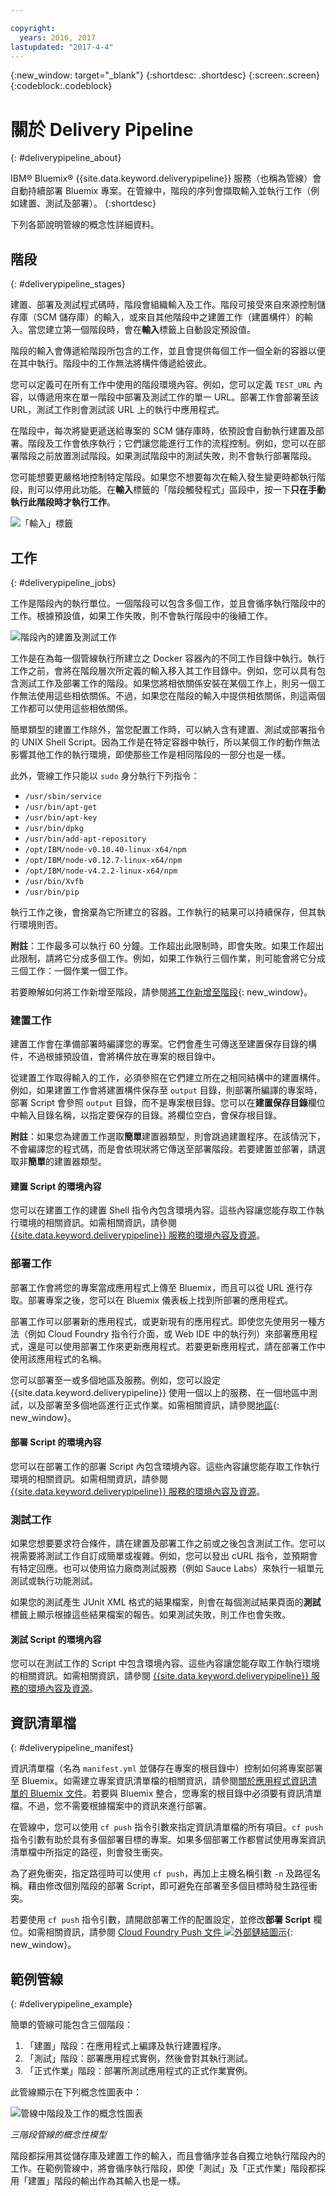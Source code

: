 ```yaml
---

copyright:
  years: 2016, 2017
lastupdated: "2017-4-4"
---
```


{:new_window: target="_blank"}
{:shortdesc: .shortdesc}
{:screen:.screen}
{:codeblock:.codeblock}


# 關於 Delivery Pipeline
{: #deliverypipeline_about}

IBM&reg; Bluemix&reg; {{site.data.keyword.deliverypipeline}} 服務（也稱為管線）會自動持續部署 Bluemix 專案。在管線中，階段的序列會擷取輸入並執行工作（例如建置、測試及部署）。
{:shortdesc}

下列各節說明管線的概念性詳細資料。

## 階段
{: #deliverypipeline_stages}

建置、部署及測試程式碼時，階段會組織輸入及工作。階段可接受來自來源控制儲存庫（SCM 儲存庫）的輸入，或來自其他階段中之建置工作（建置構件）的輸入。當您建立第一個階段時，會在**輸入**標籤上自動設定預設值。

階段的輸入會傳遞給階段所包含的工作，並且會提供每個工作一個全新的容器以便在其中執行。階段中的工作無法將構件傳遞給彼此。

您可以定義可在所有工作中使用的階段環境內容。例如，您可以定義 `TEST_URL` 內容，以傳遞用來在單一階段中部署及測試工作的單一 URL。部署工作會部署至該 URL，測試工作則會測試該 URL 上的執行中應用程式。

在階段中，每次將變更遞送給專案的 SCM 儲存庫時，依預設會自動執行建置及部署。階段及工作會依序執行；它們讓您能進行工作的流程控制。例如，您可以在部署階段之前放置測試階段。如果測試階段中的測試失敗，則不會執行部署階段。

您可能想要更嚴格地控制特定階段。如果您不想要每次在輸入發生變更時都執行階段，則可以停用此功能。在**輸入**標籤的「階段觸發程式」區段中，按一下**只在手動執行此階段時才執行工作**。

![「輸入」標籤](images/input_tab_only_execute.png)

## 工作
{: #deliverypipeline_jobs}

工作是階段內的執行單位。一個階段可以包含多個工作，並且會循序執行階段中的工作。根據預設值，如果工作失敗，則不會執行階段中的後續工作。

![階段內的建置及測試工作](images/jobs.png)

工作是在為每一個管線執行所建立之 Docker 容器內的不同工作目錄中執行。執行工作之前，會將在階段層次所定義的輸入移入其工作目錄中。例如，您可以具有包含測試工作及部署工作的階段。如果您將相依關係安裝在某個工作上，則另一個工作無法使用這些相依關係。不過，如果您在階段的輸入中提供相依關係，則這兩個工作都可以使用這些相依關係。

簡單類型的建置工作除外，當您配置工作時，可以納入含有建置、測試或部署指令的 UNIX Shell Script。因為工作是在特定容器中執行，所以某個工作的動作無法影響其他工作的執行環境，即使那些工作是相同階段的一部分也是一樣。

此外，管線工作只能以 `sudo` 身分執行下列指令：
  * `/usr/sbin/service`
  * `/usr/bin/apt-get`
  * `/usr/bin/apt-key`
  * `/usr/bin/dpkg`
  * `/usr/bin/add-apt-repository`
  * `/opt/IBM/node-v0.10.40-linux-x64/npm`
  * `/opt/IBM/node-v0.12.7-linux-x64/npm`
  * `/opt/IBM/node-v4.2.2-linux-x64/npm`
  * `/usr/bin/Xvfb`
  * `/usr/bin/pip`


執行工作之後，會捨棄為它所建立的容器。工作執行的結果可以持續保存，但其執行環境則否。

**附註**：工作最多可以執行 60 分鐘。工作超出此限制時，即會失敗。如果工作超出此限制，請將它分成多個工作。例如，如果工作執行三個作業，則可能會將它分成三個工作：一個作業一個工作。

若要瞭解如何將工作新增至階段，請參閱[將工作新增至階段](/docs/services/ContinuousDelivery/pipeline_build_deploy.html#deliverypipeline_add_job){: new_window}。

### 建置工作

建置工作會在準備部署時編譯您的專案。它們會產生可傳送至建置保存目錄的構件，不過根據預設值，會將構件放在專案的根目錄中。

從建置工作取得輸入的工作，必須參照在它們建立所在之相同結構中的建置構件。例如，如果建置工作會將建置構件保存至 `output` 目錄，則部署所編譯的專案時，部署 Script 會參照 `output` 目錄，而不是專案根目錄。您可以在**建置保存目錄**欄位中輸入目錄名稱，以指定要保存的目錄。將欄位空白，會保存根目錄。

**附註**：如果您為建置工作選取**簡單**建置器類型，則會跳過建置程序。在該情況下，不會編譯您的程式碼，而是會依現狀將它傳送至部署階段。若要建置並部署，請選取非**簡單**的建置器類型。

#### 建置 Script 的環境內容
您可以在建置工作的建置 Shell 指令內包含環境內容。這些內容讓您能存取工作執行環境的相關資訊。如需相關資訊，請參閱 [{{site.data.keyword.deliverypipeline}} 服務的環境內容及資源](/docs/services/ContinuousDelivery/pipeline_deploy_var.html)。

### 部署工作

部署工作會將您的專案當成應用程式上傳至 Bluemix，而且可以從 URL 進行存取。部署專案之後，您可以在 Bluemix 儀表板上找到所部署的應用程式。

部署工作可以部署新的應用程式，或更新現有的應用程式。即使您先使用另一種方法（例如 Cloud Foundry 指令行介面，或 Web IDE 中的執行列）來部署應用程式，還是可以使用部署工作來更新應用程式。若要更新應用程式，請在部署工作中使用該應用程式的名稱。

您可以部署至一或多個地區及服務。例如，您可以設定 {{site.data.keyword.deliverypipeline}} 使用一個以上的服務、在一個地區中測試，以及部署至多個地區進行正式作業。如需相關資訊，請參閱[地區](/docs/overview/whatisbluemix.html#ov_intro_reg){: new_window}。

#### 部署 Script 的環境內容

您可以在部署工作的部署 Script 內包含環境內容。這些內容讓您能存取工作執行環境的相關資訊。如需相關資訊，請參閱 [{{site.data.keyword.deliverypipeline}} 服務的環境內容及資源](/docs/services/ContinuousDelivery/pipeline_deploy_var.html)。

### 測試工作
如果您想要要求符合條件，請在建置及部署工作之前或之後包含測試工作。您可以視需要將測試工作自訂成簡單或複雜。例如，您可以發出 cURL 指令，並預期會有特定回應。也可以使用協力廠商測試服務（例如 Sauce Labs）來執行一組單元測試或執行功能測試。

如果您的測試產生 JUnit XML 格式的結果檔案，則會在每個測試結果頁面的**測試**標籤上顯示根據這些結果檔案的報告。如果測試失敗，則工作也會失敗。

#### 測試 Script 的環境內容

您可以在測試工作的 Script 中包含環境內容。這些內容讓您能存取工作執行環境的相關資訊。如需相關資訊，請參閱 [{{site.data.keyword.deliverypipeline}} 服務的環境內容及資源](/docs/services/ContinuousDelivery/pipeline_deploy_var.html)。

## 資訊清單檔
{: #deliverypipeline_manifest}

資訊清單檔（名為 `manifest.yml` 並儲存在專案的根目錄中）控制如何將專案部署至 Bluemix。如需建立專案資訊清單檔的相關資訊，請參閱[關於應用程式資訊清單的 Bluemix 文件](/docs/manageapps/depapps.html#appmanifest)。若要與 Bluemix 整合，您專案的根目錄中必須要有資訊清單檔。不過，您不需要根據檔案中的資訊來進行部署。

在管線中，您可以使用 `cf push` 指令引數來指定資訊清單檔的所有項目。`cf push` 指令引數有助於具有多個部署目標的專案。如果多個部署工作都嘗試使用專案資訊清單檔中所指定的路徑，則會發生衝突。

為了避免衝突，指定路徑時可以使用 `cf push`，再加上主機名稱引數 `-n` 及路徑名稱。藉由修改個別階段的部署 Script，即可避免在部署至多個目標時發生路徑衝突。

若要使用 `cf push` 指令引數，請開啟部署工作的配置設定，並修改**部署 Script** 欄位。如需相關資訊，請參閱 [Cloud Foundry Push 文件 ![外部鏈結圖示](../../icons/launch-glyph.svg "外部鏈結圖示")](http://docs.cloudfoundry.org/devguide/installcf/whats-new-v6.html#push){: new_window}。

## 範例管線
{: #deliverypipeline_example}

簡單的管線可能包含三個階段：

1. 「建置」階段：在應用程式上編譯及執行建置程序。
2. 「測試」階段：部署應用程式實例，然後會對其執行測試。
3. 「正式作業」階段：部署所測試應用程式的正式作業實例。

此管線顯示在下列概念性圖表中：

![管線中階段及工作的概念性圖表](images/diagram.jpg)

*三階段管線的概念性模型*

階段都採用其從儲存庫及建置工作的輸入，而且會循序並各自獨立地執行階段內的工作。在範例管線中，將會循序執行階段，即使「測試」及「正式作業」階段都採用「建置」階段的輸出作為其輸入也是一樣。
